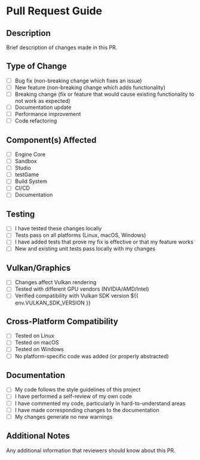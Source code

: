 # Pull Request Guide

## Description

Brief description of changes made in this PR.

## Type of Change

- [ ] Bug fix (non-breaking change which fixes an issue)
- [ ] New feature (non-breaking change which adds functionality)
- [ ] Breaking change (fix or feature that would cause existing functionality to not work as expected)
- [ ] Documentation update
- [ ] Performance improvement
- [ ] Code refactoring

## Component(s) Affected

- [ ] Engine Core
- [ ] Sandbox
- [ ] Studio
- [ ] testGame
- [ ] Build System
- [ ] CI/CD
- [ ] Documentation

## Testing

- [ ] I have tested these changes locally
- [ ] Tests pass on all platforms (Linux, macOS, Windows)
- [ ] I have added tests that prove my fix is effective or that my feature works
- [ ] New and existing unit tests pass locally with my changes

## Vulkan/Graphics

- [ ] Changes affect Vulkan rendering
- [ ] Tested with different GPU vendors (NVIDIA/AMD/Intel)
- [ ] Verified compatibility with Vulkan SDK version ${{ env.VULKAN_SDK_VERSION }}

## Cross-Platform Compatibility

- [ ] Tested on Linux
- [ ] Tested on macOS  
- [ ] Tested on Windows
- [ ] No platform-specific code was added (or properly abstracted)

## Documentation

- [ ] My code follows the style guidelines of this project
- [ ] I have performed a self-review of my own code
- [ ] I have commented my code, particularly in hard-to-understand areas
- [ ] I have made corresponding changes to the documentation
- [ ] My changes generate no new warnings

## Additional Notes

Any additional information that reviewers should know about this PR.
